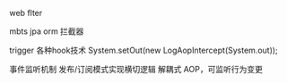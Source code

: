 


web flter

mbts jpa orm 拦截器

trigger
各种hook技术      System.setOut(new LogAopIntercept(System.out));

事件监听机制	发布/订阅模式实现横切逻辑	解耦式 AOP，可监听行为变更



